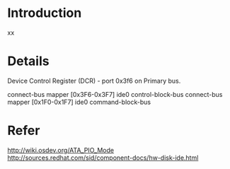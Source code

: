 # Introduction #

xx


# Details #

Device Control Register (DCR) - port 0x3f6 on Primary bus.

connect-bus mapper [0x3F6-0x3F7] ide0 control-block-bus
connect-bus mapper [0x1F0-0x1F7] ide0 command-block-bus



# Refer #

http://wiki.osdev.org/ATA_PIO_Mode
http://sources.redhat.com/sid/component-docs/hw-disk-ide.html